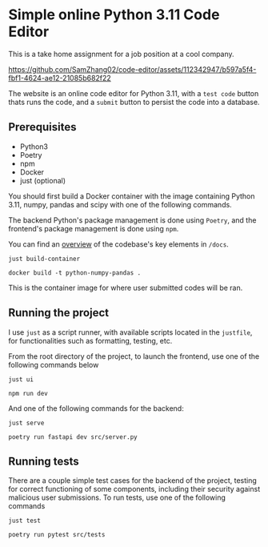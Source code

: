 # Simple online Python 3.11 Code Editor

This is a take home assignment for a job position at a cool company.

https://github.com/SamZhang02/code-editor/assets/112342947/b597a5f4-fbf1-4624-ae12-21085b682f22

The website is an online code editor for Python 3.11, with a `test code` button
thats runs the code, and a `submit` button to persist the code into a database.

## Prerequisites

- Python3
- Poetry
- npm
- Docker
- just (optional)

You should first build a Docker container with the image containing Python 3.11,
numpy, pandas and scipy with one of the following commands.

The backend Python's package management is done using `Poetry`, and the
frontend's package management is done using `npm`.

You can find an
[overview](https://github.com/SamZhang02/code-editor/blob/main/docs/OVERVIEW.md)
of the codebase's key elements in `/docs`.

```shell
just build-container
```

```shell
docker build -t python-numpy-pandas .
```

This is the container image for where user submitted codes will be ran.

## Running the project

I use `just` as a script runner, with available scripts located in the
`justfile`, for functionalities such as formatting, testing, etc.

From the root directory of the project, to launch the frontend, use one of the
following commands below

```shell
just ui
```

```shell
npm run dev
```

And one of the following commands for the backend:

```shell
just serve
```

```shell
poetry run fastapi dev src/server.py
```

## Running tests

There are a couple simple test cases for the backend of the project, testing for
correct functioning of some components, including their security against
malicious user submissions. To run tests, use one of the following commands

```shell
just test
```

```shell
poetry run pytest src/tests
```

